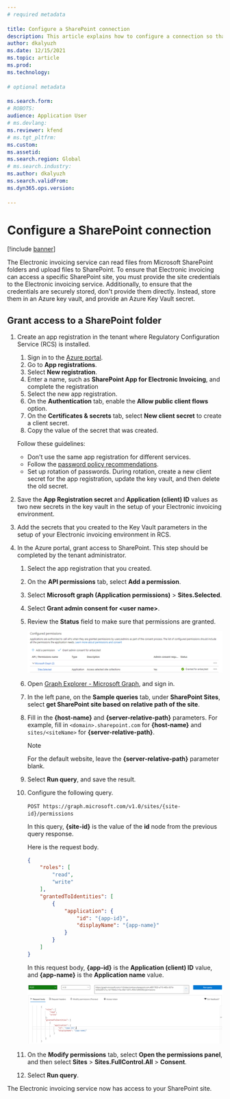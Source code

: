```yaml
---
# required metadata

title: Configure a SharePoint connection
description: This article explains how to configure a connection so that Electronic invoicing can access a Microsoft SharePoint site.
author: dkalyuzh
ms.date: 12/15/2021
ms.topic: article
ms.prod: 
ms.technology: 

# optional metadata

ms.search.form: 
# ROBOTS: 
audience: Application User
# ms.devlang: 
ms.reviewer: kfend
# ms.tgt_pltfrm: 
ms.custom: 
ms.assetid: 
ms.search.region: Global
# ms.search.industry: 
ms.author: dkalyuzh
ms.search.validFrom: 
ms.dyn365.ops.version: 

---
```


# Configure a SharePoint connection

[!include [banner](../includes/banner.md)]

The Electronic invoicing service can read files from Microsoft SharePoint folders and upload files to SharePoint. To ensure that Electronic invoicing can access a specific SharePoint site, you must provide the site credentials to the Electronic invoicing service. Additionally, to ensure that the credentials are securely stored, don't provide them directly. Instead, store them in an Azure key vault, and provide an Azure Key Vault secret.

## Grant access to a SharePoint folder

1. Create an app registration in the tenant where Regulatory Configuration Service (RCS) is installed.

    1. Sign in to the [Azure portal](https://portal.azure.com/).
    2. Go to **App registrations**.
    3. Select **New registration**.
    4. Enter a name, such as **SharePoint App for Electronic Invoicing**, and complete the registration
    5. Select the new app registration.
    6. On the **Authentication** tab, enable the **Allow public client flows** option.
    4. On the **Certificates & secrets** tab, select **New client secret** to create a client secret.
    5. Copy the value of the secret that was created.

    Follow these guidelines:

    - Don't use the same app registration for different services.
    - Follow the [password policy recommendations](/microsoft-365/admin/misc/password-policy-recommendations?view=o365-worldwide).
    - Set up rotation of passwords. During rotation, create a new client secret for the app registration, update the key vault, and then delete the old secret.

2. Save the **App Registration secret** and **Application (client) ID** values as two new secrets in the key vault in the setup of your Electronic invoicing environment.
3. Add the secrets that you created to the Key Vault parameters in the setup of your Electronic invoicing environment in RCS.
4. In the Azure portal, grant access to SharePoint. This step should be completed by the tenant administrator.

    1. Select the app registration that you created.
    2. On the **API permissions** tab, select **Add a permission**.
    3. Select **Microsoft graph (Application permissions)** \> **Sites.Selected**.
    4. Select **Grant admin consent for \<user&nbsp;name\>**.
    5. Review the **Status** field to make sure that permissions are granted.

        ![Permissions granted on the API permissions tab.](media/configured-permissions.jpg)

    6. Open [Graph Explorer - Microsoft Graph](https://developer.microsoft.com/graph/graph-explorer), and sign in.
    7. In the left pane, on the **Sample queries** tab, under **SharePoint Sites**, select **get SharePoint site based on relative path of the site**.
    8. Fill in the **\{host-name\}** and **\{server-relative-path\}** parameters. For example, fill in `<domain>.sharepoint.com` for **\{host-name\}** and `sites/<siteName>` for **\{server-relative-path\}**.

        > [!NOTE]
        > For the default website, leave the **\{server-relative-path\}** parameter blank.

    9. Select **Run query**, and save the result.
    10. Configure the following query.

        `POST https://graph.microsoft.com/v1.0/sites/{site-id}/permissions`

        In this query, **\{site-id\}** is the value of the **id** node from the previous query response.

        Here is the request body.

        ```json
        {
            "roles": [
                "read",
                "write"
            ],
            "grantedToIdentities": [
                {
                    "application": {
                        "id": "{app-id}",
                        "displayName": "{app-name}"
                    }
                }
            ]
        }
        ```

        In this request body, **\{app-id\}** is the **Application (client) ID** value, and **\{app-name\}** is the **Application name** value.

        ![POST query.](media/app-id-query.jpg)

    11. On the **Modify permissions** tab, select **Open the permissions panel**, and then select **Sites** \> **Sites.FullControl.All** \> **Consent**.
    12. Select **Run query**.

The Electronic invoicing service now has access to your SharePoint site.
